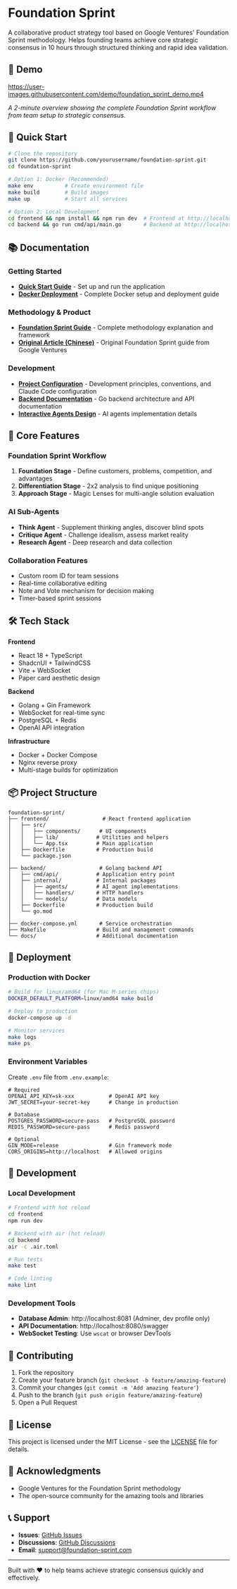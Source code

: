 # Foundation Sprint

A collaborative product strategy tool based on Google Ventures' Foundation Sprint methodology. Helps founding teams achieve core strategic consensus in 10 hours through structured thinking and rapid idea validation.

## 🎥 Demo

https://user-images.githubusercontent.com/demo/foundation_sprint_demo.mp4

*A 2-minute overview showing the complete Foundation Sprint workflow from team setup to strategic consensus.*

## 🚀 Quick Start

```bash
# Clone the repository
git clone https://github.com/yourusername/foundation-sprint.git
cd foundation-sprint

# Option 1: Docker (Recommended)
make env          # Create environment file
make build        # Build images
make up           # Start all services

# Option 2: Local Development
cd frontend && npm install && npm run dev  # Frontend at http://localhost:3000
cd backend && go run cmd/api/main.go       # Backend at http://localhost:8080
```

## 📚 Documentation

### Getting Started
- [**Quick Start Guide**](./GETTING_STARTED.md) - Set up and run the application
- [**Docker Deployment**](./README-DOCKER.md) - Complete Docker setup and deployment guide

### Methodology & Product
- [**Foundation Sprint Guide**](./docs/Foundation.md) - Complete methodology explanation and framework
- [**Original Article (Chinese)**](./docs/foundation-sprint-guide-cn.md) - Original Foundation Sprint guide from Google Ventures

### Development
- [**Project Configuration**](./CLAUDE.md) - Development principles, conventions, and Claude Code configuration
- [**Backend Documentation**](./backend/README.md) - Go backend architecture and API documentation
- [**Interactive Agents Design**](./backend/docs/interactive-agents.md) - AI agents implementation details

## 🎯 Core Features

### Foundation Sprint Workflow
1. **Foundation Stage** - Define customers, problems, competition, and advantages
2. **Differentiation Stage** - 2x2 analysis to find unique positioning  
3. **Approach Stage** - Magic Lenses for multi-angle solution evaluation

### AI Sub-Agents
- **Think Agent** - Supplement thinking angles, discover blind spots
- **Critique Agent** - Challenge idealism, assess market reality
- **Research Agent** - Deep research and data collection

### Collaboration Features
- Custom room ID for team sessions
- Real-time collaborative editing
- Note and Vote mechanism for decision making
- Timer-based sprint sessions

## 🛠 Tech Stack

**Frontend**
- React 18 + TypeScript
- ShadcnUI + TailwindCSS  
- Vite + WebSocket
- Paper card aesthetic design

**Backend**
- Golang + Gin Framework
- WebSocket for real-time sync
- PostgreSQL + Redis
- OpenAI API integration

**Infrastructure**
- Docker + Docker Compose
- Nginx reverse proxy
- Multi-stage builds for optimization

## 📦 Project Structure

```
foundation-sprint/
├── frontend/                 # React frontend application
│   ├── src/
│   │   ├── components/      # UI components
│   │   ├── lib/            # Utilities and helpers
│   │   └── App.tsx         # Main application
│   ├── Dockerfile          # Production build
│   └── package.json
│
├── backend/                 # Golang backend API
│   ├── cmd/api/            # Application entry point
│   ├── internal/           # Internal packages
│   │   ├── agents/         # AI agent implementations
│   │   ├── handlers/       # HTTP handlers
│   │   └── models/         # Data models
│   ├── Dockerfile          # Production build
│   └── go.mod
│
├── docker-compose.yml       # Service orchestration
├── Makefile                # Build and management commands
└── docs/                   # Additional documentation
```

## 🚢 Deployment

### Production with Docker

```bash
# Build for linux/amd64 (for Mac M-series chips)
DOCKER_DEFAULT_PLATFORM=linux/amd64 make build

# Deploy to production
docker-compose up -d

# Monitor services
make logs
make ps
```

### Environment Variables

Create `.env` file from `.env.example`:

```env
# Required
OPENAI_API_KEY=sk-xxx           # OpenAI API key
JWT_SECRET=your-secret-key      # Change in production

# Database
POSTGRES_PASSWORD=secure-pass   # PostgreSQL password
REDIS_PASSWORD=secure-pass      # Redis password

# Optional
GIN_MODE=release                # Gin framework mode
CORS_ORIGINS=http://localhost   # Allowed origins
```

## 🧪 Development

### Local Development

```bash
# Frontend with hot reload
cd frontend
npm run dev

# Backend with air (hot reload)
cd backend
air -c .air.toml

# Run tests
make test

# Code linting
make lint
```

### Development Tools

- **Database Admin**: http://localhost:8081 (Adminer, dev profile only)
- **API Documentation**: http://localhost:8080/swagger
- **WebSocket Testing**: Use `wscat` or browser DevTools

## 🤝 Contributing

1. Fork the repository
2. Create your feature branch (`git checkout -b feature/amazing-feature`)
3. Commit your changes (`git commit -m 'Add amazing feature'`)
4. Push to the branch (`git push origin feature/amazing-feature`)
5. Open a Pull Request

## 📄 License

This project is licensed under the MIT License - see the [LICENSE](LICENSE) file for details.

## 🙏 Acknowledgments

- Google Ventures for the Foundation Sprint methodology
- The open-source community for the amazing tools and libraries

## 📞 Support

- **Issues**: [GitHub Issues](https://github.com/yourusername/foundation-sprint/issues)
- **Discussions**: [GitHub Discussions](https://github.com/yourusername/foundation-sprint/discussions)
- **Email**: support@foundation-sprint.com

---

Built with ❤️ to help teams achieve strategic consensus quickly and effectively.